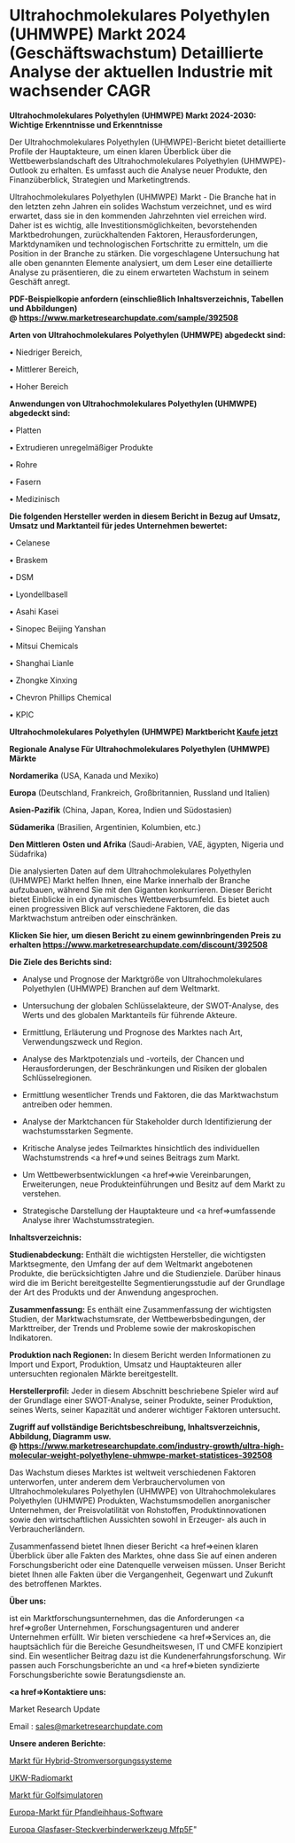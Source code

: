 # Ultrahochmolekulares Polyethylen (UHMWPE) Markt 2024 (Geschäftswachstum) Detaillierte Analyse der aktuellen Industrie mit wachsender CAGR

<strong>Ultrahochmolekulares Polyethylen (UHMWPE) Markt 2024-2030: Wichtige Erkenntnisse und Erkenntnisse</strong>

Der Ultrahochmolekulares Polyethylen (UHMWPE)-Bericht bietet detaillierte Profile der Hauptakteure, um einen klaren Überblick über die Wettbewerbslandschaft des Ultrahochmolekulares Polyethylen (UHMWPE)-Outlook zu erhalten. Es umfasst auch die Analyse neuer Produkte, den Finanzüberblick, Strategien und Marketingtrends.

Ultrahochmolekulares Polyethylen (UHMWPE) Markt - Die Branche hat in den letzten zehn Jahren ein solides Wachstum verzeichnet, und es wird erwartet, dass sie in den kommenden Jahrzehnten viel erreichen wird. Daher ist es wichtig, alle Investitionsmöglichkeiten, bevorstehenden Marktbedrohungen, zurückhaltenden Faktoren, Herausforderungen, Marktdynamiken und technologischen Fortschritte zu ermitteln, um die Position in der Branche zu stärken. Die vorgeschlagene Untersuchung hat alle oben genannten Elemente analysiert, um dem Leser eine detaillierte Analyse zu präsentieren, die zu einem erwarteten Wachstum in seinem Geschäft anregt.

<strong><b>PDF-Beispielkopie anfordern (einschließlich Inhaltsverzeichnis, Tabellen und Abbildungen) @ </b></strong><strong><a href=https://www.marketresearchupdate.com/sample/392508><strong>https://www.marketresearchupdate.com/sample/392508</u></a></strong></strong>

<strong>Arten von Ultrahochmolekulares Polyethylen (UHMWPE) abgedeckt sind:</strong>

• Niedriger Bereich,

• Mittlerer Bereich,

• Hoher Bereich

<strong>Anwendungen von Ultrahochmolekulares Polyethylen (UHMWPE) abgedeckt sind:</strong>

• Platten

• Extrudieren unregelmäßiger Produkte

• Rohre

• Fasern

• Medizinisch

<strong>Die folgenden Hersteller werden in diesem Bericht in Bezug auf Umsatz, Umsatz und Marktanteil für jedes Unternehmen bewertet:</strong>

• Celanese

• Braskem

• DSM

• Lyondellbasell

• Asahi Kasei

• Sinopec Beijing Yanshan

• Mitsui Chemicals

• Shanghai Lianle

• Zhongke Xinxing

• Chevron Phillips Chemical

• KPIC

<strong>Ultrahochmolekulares Polyethylen (UHMWPE) Marktbericht <a href=https://www.marketresearchupdate.com/buynow/392508>Kaufe jetzt</a></strong>

<strong>Regionale Analyse Für Ultrahochmolekulares Polyethylen (UHMWPE) Märkte</strong>

<strong>Nordamerika</strong> (USA, Kanada und Mexiko)

<strong>Europa</strong> (Deutschland, Frankreich, Großbritannien, Russland und Italien)

<strong>Asien-Pazifik</strong> (China, Japan, Korea, Indien und Südostasien)

<strong>Südamerika</strong> (Brasilien, Argentinien, Kolumbien, etc.)

<strong>Den Mittleren</strong> <strong>Osten und Afrika</strong> (Saudi-Arabien, VAE, ägypten, Nigeria und Südafrika)

Die analysierten Daten auf dem Ultrahochmolekulares Polyethylen (UHMWPE) Markt helfen Ihnen, eine Marke innerhalb der Branche aufzubauen, während Sie mit den Giganten konkurrieren. Dieser Bericht bietet Einblicke in ein dynamisches Wettbewerbsumfeld. Es bietet auch einen progressiven Blick auf verschiedene Faktoren, die das Marktwachstum antreiben oder einschränken.

<strong>Klicken Sie hier, um diesen Bericht zu einem gewinnbringenden Preis zu erhalten
</strong><strong><a href=https://www.marketresearchupdate.com/discount/392508>https://www.marketresearchupdate.com/discount/392508</b></u></strong></a>

<strong>Die Ziele des Berichts sind:</strong>

- Analyse und Prognose der Marktgröße von Ultrahochmolekulares Polyethylen (UHMWPE) Branchen auf dem Weltmarkt.

- Untersuchung der globalen Schlüsselakteure, der SWOT-Analyse, des Werts und des globalen Marktanteils für führende Akteure.

- Ermittlung, Erläuterung und Prognose des Marktes nach Art, Verwendungszweck und Region.

- Analyse des Marktpotenzials und -vorteils, der Chancen und Herausforderungen, der Beschränkungen und Risiken der globalen Schlüsselregionen.

- Ermittlung wesentlicher Trends und Faktoren, die das Marktwachstum antreiben oder hemmen.

- Analyse der Marktchancen für Stakeholder durch Identifizierung der wachstumsstarken Segmente.

- Kritische Analyse jedes Teilmarktes hinsichtlich des individuellen Wachstumstrends <a href=>und</a> seines Beitrags zum Markt.

- Um Wettbewerbsentwicklungen <a href=>wie</a> Vereinbarungen, Erweiterungen, neue Produkteinführungen und Besitz auf dem Markt zu verstehen.

- Strategische Darstellung der Hauptakteure und <a href=>umfas</a>sende Analyse ihrer Wachstumsstrategien.

<strong>Inhaltsverzeichnis:</strong>

<strong>Studienabdeckung:</strong> Enthält die wichtigsten Hersteller, die wichtigsten Marktsegmente, den Umfang der auf dem Weltmarkt angebotenen Produkte, die berücksichtigten Jahre und die Studienziele. Darüber hinaus wird die im Bericht bereitgestellte Segmentierungsstudie auf der Grundlage der Art des Produkts und der Anwendung angesprochen.

<strong>Zusammenfassung:</strong> Es enthält eine Zusammenfassung der wichtigsten Studien, der Marktwachstumsrate, der Wettbewerbsbedingungen, der Markttreiber, der Trends und Probleme sowie der makroskopischen Indikatoren.

<strong>Produktion nach Regionen:</strong> In diesem Bericht werden Informationen zu Import und Export, Produktion, Umsatz und Hauptakteuren aller untersuchten regionalen Märkte bereitgestellt.

<strong>Herstellerprofil:</strong> Jeder in diesem Abschnitt beschriebene Spieler wird auf der Grundlage einer SWOT-Analyse, seiner Produkte, seiner Produktion, seines Werts, seiner Kapazität und anderer wichtiger Faktoren untersucht.

<strong><b>Zugriff auf vollständige Berichtsbeschreibung, Inhaltsverzeichnis, Abbildung, Diagramm usw. @ </b></strong><strong><a href=https://www.marketresearchupdate.com/industry-growth/ultra-high-molecular-weight-polyethylene-uhmwpe-market-statistices-392508>https://www.marketresearchupdate.com/industry-growth/ultra-high-molecular-weight-polyethylene-uhmwpe-market-statistices-392508</a></strong>

Das Wachstum dieses Marktes ist weltweit verschiedenen Faktoren unterworfen, unter anderem dem Verbrauchervolumen von Ultrahochmolekulares Polyethylen (UHMWPE) von Ultrahochmolekulares Polyethylen (UHMWPE) Produkten, Wachstumsmodellen anorganischer Unternehmen, der Preisvolatilität von Rohstoffen, Produktinnovationen sowie den wirtschaftlichen Aussichten sowohl in Erzeuger- als auch in Verbraucherländern.

Zusammenfassend bietet Ihnen dieser Bericht <a href=>einen</a> klaren Überblick über alle Fakten des Marktes, ohne dass Sie auf einen anderen Forschungsbericht oder eine Datenquelle verweisen müssen. Unser Bericht bietet Ihnen alle Fakten über die Vergangenheit, Gegenwart und Zukunft des betroffenen Marktes.

<strong>Über uns:</strong>

 ist ein Marktforschungsunternehmen, das die Anforderungen <a href=>großer</a> Unternehmen, Forschungsagenturen und anderer Unternehmen erfüllt. Wir bieten verschiedene <a href=>Services</a> an, die hauptsächlich für die Bereiche Gesundheitswesen, IT und CMFE konzipiert sind. Ein wesentlicher Beitrag dazu ist die Kundenerfahrungsforschung. Wir passen auch Forschungsberichte an und <a href=>bieten</a> syndizierte Forschungsberichte sowie Beratungsdienste an.

<strong><a href=>Kontaktiere uns:</a></strong>

Market Research Update

Email : sales@marketresearchupdate.com

<strong>Unsere anderen Berichte:</strong>

<a href=https://www.linkedin.com/pulse/hybrid-power-systems-market-size-set>Markt für Hybrid-Stromversorgungssysteme</a>

<a href=https://www.linkedin.com/pulse/fm-radio-market-2023-analysis-growth>UKW-Radiomarkt</a>

<a href=https://www.linkedin.com/pulse/golf-simulators-market-size-share-outlook-growth-prospects>Markt für Golfsimulatoren</a>

<a href=https://www.linkedin.com/pulse/europe-pawn-shop-software-market-size2023-2030>Europa-Markt für Pfandleihhaus-Software</a>

<a href=https://www.linkedin.com/pulse/europe-fiber-optic-connector-tooling-mfp5f/>Europa Glasfaser-Steckverbinderwerkzeug Mfp5F</a>"
